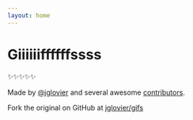 ```yaml
---
layout: home
---
```


# Giiiiiiffffffssss

✨✨✨✨✨

Made by [@jglovier](https://github.com/jglovier) and several awesome [contributors](https://github.com/jglovier/gifs/graphs/contributors).

Fork the original on GitHub at [jglovier/gifs](https://github.com/jglovier/gifs)
